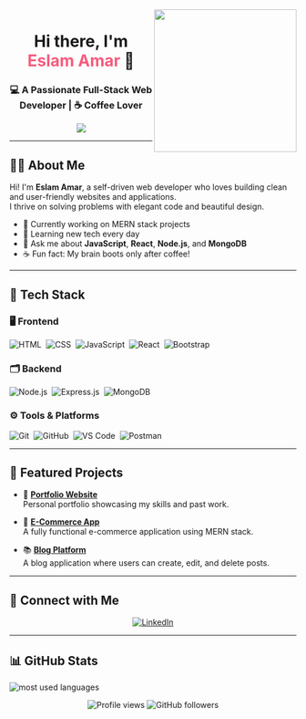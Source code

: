 <img align="right" src="https://c.tenor.com/_DOBjnGspYAAAAAM/code-coding.gif" width="250"/>

<h1 align="center">Hi there, I'm <span style="color:#f75c7e;">Eslam Amar</span> 👋</h1>
<h3 align="center">💻 A Passionate Full-Stack Web Developer | ☕ Coffee Lover</h3>

<p align="center">
  <a href="https://github.com/DenverCoder1/readme-typing-svg">
    <img src="https://readme-typing-svg.herokuapp.com?lines=Full-Stack%20Web%20Developer;MERN%20Stack%20Enthusiast;Always%20learning%20new%20things&center=true&width=500&height=45&color=f75c7e&vCenter=true&size=22">
  </a>
</p>

---

## 👨‍💻 About Me

Hi! I'm **Eslam Amar**, a self-driven web developer who loves building clean and user-friendly websites and applications.  
I thrive on solving problems with elegant code and beautiful design.

- 🔭 Currently working on MERN stack projects
- 🌱 Learning new tech every day
- 💬 Ask me about **JavaScript**, **React**, **Node.js**, and **MongoDB**
- ☕ Fun fact: My brain boots only after coffee!

---

## 🧰 Tech Stack

### 🖥️ Frontend
![HTML](https://img.shields.io/badge/-HTML5-05122A?style=flat&logo=html5)&nbsp;
![CSS](https://img.shields.io/badge/-CSS3-05122A?style=flat&logo=css3)&nbsp;
![JavaScript](https://img.shields.io/badge/-JavaScript-05122A?style=flat&logo=javascript)&nbsp;
![React](https://img.shields.io/badge/-React-05122A?style=flat&logo=react)&nbsp;
![Bootstrap](https://img.shields.io/badge/-Bootstrap-05122A?style=flat&logo=bootstrap)

### 🗂️ Backend
![Node.js](https://img.shields.io/badge/-Node.js-05122A?style=flat&logo=node.js)&nbsp;
![Express.js](https://img.shields.io/badge/-Express.js-05122A?style=flat&logo=express)&nbsp;
![MongoDB](https://img.shields.io/badge/-MongoDB-05122A?style=flat&logo=mongodb)

### ⚙️ Tools & Platforms
![Git](https://img.shields.io/badge/-Git-05122A?style=flat&logo=git)&nbsp;
![GitHub](https://img.shields.io/badge/-GitHub-05122A?style=flat&logo=github)&nbsp;
![VS Code](https://img.shields.io/badge/-VS%20Code-05122A?style=flat&logo=visual-studio-code)&nbsp;
![Postman](https://img.shields.io/badge/-Postman-05122A?style=flat&logo=postman)

---

## 📌 Featured Projects

- 🔗 [**Portfolio Website**](https://your-portfolio-link.com)  
  Personal portfolio showcasing my skills and past work.

- 🛒 [**E-Commerce App**](https://github.com/EslamAmaar/ecommerce-app)  
  A fully functional e-commerce application using MERN stack.

- 📚 [**Blog Platform**](https://github.com/EslamAmaar/blog-platform)  
  A blog application where users can create, edit, and delete posts.

---

## 🔗 Connect with Me

<p align="center">
  <a href="https://linkedin.com/in/eslam-amar" target="_blank">
    <img src="https://img.shields.io/badge/-Eslam%20Amaar-0077B5?style=for-the-badge&logo=linkedin&logoColor=white" alt="LinkedIn"/>
  </a>
</p>



---

## 📊 GitHub Stats

<!-- Uncomment this section once public projects with code are added -->
<!--
<img align="center" src="https://github-readme-stats.vercel.app/api/top-langs?username=EslamAmaar&show_icons=true&locale=en&layout=compact&theme=radical" alt="Top Languages"/>
-->


<img align="left" src="https://github-readme-stats.vercel.app/api/top-langs?username=EslamAmaar&show_icons=true&locale=en&layout=compact&theme=radical" alt="most used languages" />
<br>

<p align="center">
  <img src="https://komarev.com/ghpvc/?username=EslamAmaar&style=for-the-badge" alt="Profile views" />
  <img src="https://img.shields.io/github/followers/EslamAmaar?style=social" alt="GitHub followers" />
</p>
